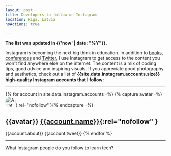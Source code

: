 ```yaml
---
layout: post
title: Developers to follow on Instagram
location: Riga, Latvia
noActions: true

---
```


<style type="text/css">
    img[alt=Avatar] {
        width: 32px;
        height: 32px;
        object-fit: cover;
        border-radius: 100%;
    }
</style>

**The list was updated in {{'now' | date: "%Y"}}.**

Instagram is becoming the next big think in education. In addition to [books](/2019/03/17/the-best-books-all-software-developers-must-read/), [conferences](/2019/03/21/the-best-developer-conferences/) and [Twitter](/2019/05/25/developers-to-follow-on-twitter/), I use Instagram to get access to the content you won't find anywhere else on the internet. The content is a mix of coding tips, good advice and inspiring visuals. If you appreciate good photography and aesthetics, check out a list of **{{site.data.instagram.accounts.size}} high-quality Instagram accounts that I follow**:

---
{% for account in site.data.instagram.accounts -%}
{% capture avatar -%}![Avatar](https://avatars.io/instagram/{{account.handle}}){:rel="nofollow" }{% endcapture -%}
## {{avatar}}  [{{account.name}}](https://twitter.com/{{account.handle}}){:rel="nofollow" }

{{account.about}}
{{account.tweet}}
{% endfor %}

---

What Instagram people do you follow to learn tech?